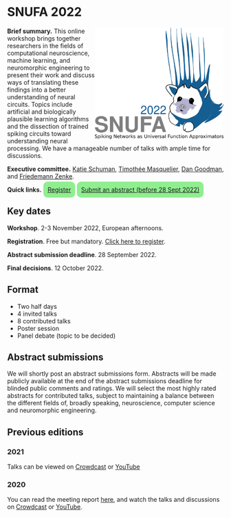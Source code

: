 # SNUFA 2022

<img align="right" width="300" src="/images/snufa2022_logo.png">

**Brief summary.** This online workshop brings together researchers in the fields of computational neuroscience, machine learning, and neuromorphic engineering to present their work and discuss ways of translating these findings into a better understanding of neural circuits. Topics include artificial and biologically plausible learning algorithms and the dissection of trained spiking circuits toward understanding neural processing. We have a manageable number of talks with ample time for discussions.

**Executive committee.** [Katie Schuman](https://catherineschuman.com/), [Timothée Masquelier](https://cerco.cnrs.fr/pagesp/tim/), [Dan Goodman](https://neural-reckoning.org), and [Friedemann Zenke](https://fzenke.net/).

**Quick links.** <span style="background: lightgreen; border-radius: 10px; padding: 10px;"><a href="https://www.eventbrite.co.uk/e/snufa-workshop-2022-tickets-387490864607">Register</a></span> <span style="background: lightgreen; border-radius: 10px; padding: 10px;"><a href="https://www.eventbrite.co.uk/e/snufa-workshop-2022-tickets-387490864607">Submit an abstract (before 28 Sept 2022)</a></span>

## Key dates

**Workshop**. 2-3 November 2022, European afternoons.

**Registration**. Free but mandatory. [Click here to register](https://www.eventbrite.co.uk/e/snufa-workshop-2022-tickets-387490864607).

**Abstract submission deadline**. 28 September 2022.

**Final decisions**. 12 October 2022.

## Format

* Two half days
* 4 invited talks
* 8 contributed talks
* Poster session
* Panel debate (topic to be decided)

## Abstract submissions

We will shortly post an abstract submissions form. Abstracts will be made publicly available at the end of the abstract submissions deadline for blinded public comments and ratings. We will select the most highly rated abstracts for contributed talks, subject to maintaining a balance between the different fields of, broadly speaking, neuroscience, computer science and neuromorphic engineering.

## Previous editions

### 2021

Talks can be viewed on [Crowdcast](https://www.crowdcast.io/e/snufa-2021) or [YouTube](https://www.youtube.com/playlist?list=PL09WqqDbQWHEqm1_3a620tKUKnC6FgBrG)

### 2020

You can read the meeting report [here](https://www.sciencedirect.com/science/article/abs/pii/S089662732100009X), and watch the talks and discussions on [Crowdcast](/2020) or [YouTube](https://www.youtube.com/playlist?list=PL09WqqDbQWHFvM9DFYkM_GfnrVnIdLRhy).
